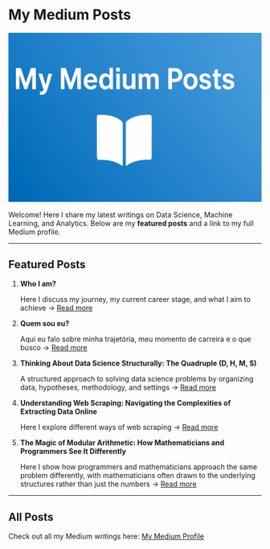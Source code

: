 # My Medium Posts 

![Banner](medium_posts.png)

Welcome! Here I share my latest writings on Data Science, Machine Learning, and Analytics. Below are my **featured posts** and a link to my full Medium profile.  

---

## Featured Posts

1. **Who I am?**
   
    Here I discuss my journey, my current career stage, and what I aim to achieve → [Read more](https://medium.com/@thiago.guimaraes.sto/who-am-i-536d9f9dfd02)
   
2. **Quem sou eu?**

   Aqui eu falo sobre minha trajetória, meu momento de carreira e o que busco → [Read more](https://medium.com/@thiago.guimaraes.sto/quem-sou-eu-e838b2dd7a91)
   
3. **Thinking About Data Science Structurally: The Quadruple (D, H, M, S)**

   A structured approach to solving data science problems by organizing data, hypotheses, methodology, and settings  → [Read more](https://medium.com/@thiago.guimaraes.sto/thinking-about-data-science-structurally-the-quadruple-d-h-m-s-781eee1af2ff)
   
4. **Understanding Web Scraping: Navigating the Complexities of Extracting Data Online**

   Here I explore different ways of web scraping → [Read more](https://medium.com/@thiago.guimaraes.sto/understanding-web-scraping-navigating-the-complexities-of-extracting-data-online-8fc4f588279a)
   
5. **The Magic of Modular Arithmetic: How Mathematicians and Programmers See It Differently**

   Here I show how programmers and mathematicians approach the same problem differently, with mathematicians often drawn to the underlying structures rather than just the numbers → [Read more](https://medium.com/@thiago.guimaraes.sto/the-magic-of-modular-arithmetic-how-mathematicians-and-programmers-see-it-differently-a96929f114b8)

---

## All Posts

Check out all my Medium writings here: [My Medium Profile](https://medium.com/@thiago.guimaraes.sto)
